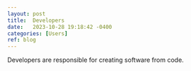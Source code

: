```yaml
---
layout: post
title:  Developers
date:   2023-10-28 19:18:42 -0400
categories: [Users]
ref: blog
---
```

Developers are responsible for creating software from code.
